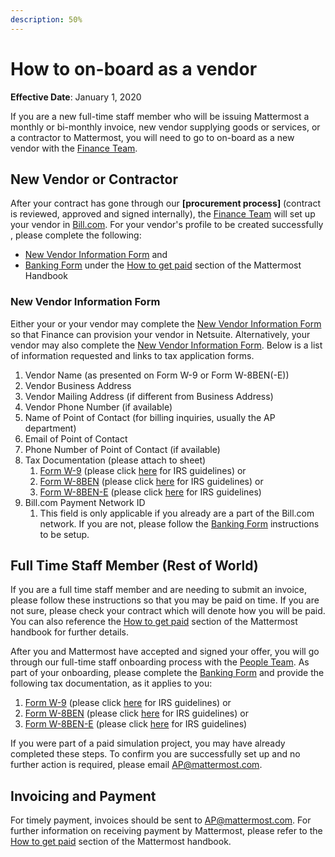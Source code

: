 ```yaml
---
description: 50%
---
```


# How to on-board as a vendor

**Effective Date**: January 1, 2020

If you are a new full-time staff member who will be issuing Mattermost a monthly or bi-monthly invoice, new vendor supplying goods or services, or a contractor to Mattermost, you will need to go to on-board as a new vendor with the [Finance Team](https://community.mattermost.com/private-core/channels/expenses). 

## New Vendor or Contractor

After your contract has gone through our **\[procurement process\]** \(contract is reviewed, approved and signed internally\), the [Finance Team](https://community.mattermost.com/private-core/channels/expenses) will set up your vendor in [Bill.com](https://handbook.mattermost.com/company/how-to-guides-for-staff/how-to-get-paid#payments-made-by-mattermost). For your vendor's profile to be created successfully , please complete the following:

* [New Vendor Information Form](https://forms.gle/D27fwJPMXvftVyAEA) and
* [Banking Form](https://handbook.mattermost.com/company/how-to-guides-for-staff/how-to-get-paid#banking-form) under the [How to get paid](https://handbook.mattermost.com/company/how-to-guides-for-staff/how-to-get-paid#payments-made-by-mattermost) section of the Mattermost Handbook

### New Vendor Information Form

Either your or your vendor may complete the [New Vendor Information Form](https://forms.gle/D27fwJPMXvftVyAEA) so that Finance can provision your vendor in Netsuite. Alternatively, your vendor may also complete the [New Vendor Information Form](https://forms.gle/D27fwJPMXvftVyAEA). Below is a list of information requested and links to tax application forms. 

1. Vendor Name \(as presented on Form W-9 or Form W-8BEN\(-E\)\)
2. Vendor Business Address
3. Vendor Mailing Address \(if different from Business Address\)
4. Vendor Phone Number \(if available\)
5. Name of Point of Contact \(for billing inquiries, usually the AP department\)
6. Email of Point of Contact
7. Phone Number of Point of Contact \(if available\)
8. Tax Documentation \(please attach to sheet\)
   1. [Form W-9](https://www.irs.gov/pub/irs-pdf/fw9.pdf) \(please click [here](https://www.irs.gov/pub/irs-pdf/iw9.pdf) for IRS guidelines\) or
   2. [Form W-8BEN](https://www.irs.gov/pub/irs-pdf/fw8ben.pdf) \(please click [here](https://www.irs.gov/pub/irs-pdf/iw8ben.pdf) for IRS guidelines\) or
   3. [Form W-8BEN-E](https://www.irs.gov/pub/irs-pdf/fw8bene.pdf) \(please click [here](https://www.irs.gov/pub/irs-pdf/iw8bene.pdf) for IRS guidelines\)
9. Bill.com Payment Network ID
   1. This field is only applicable if you already are a part of the Bill.com network. If you are not, please follow the [Banking Form](https://handbook.mattermost.com/company/how-to-guides-for-staff/how-to-get-paid#banking-form) instructions to be setup.

## Full Time Staff Member \(Rest of World\)

If you are a full time staff member and are needing to submit an invoice, please follow these instructions so that you may be paid on time. If you are not sure, please check your contract which will denote how you will be paid. You can also reference the [How to get paid](https://handbook.mattermost.com/company/how-to-guides-for-staff/how-to-get-paid) section of the Mattermost handbook for further details. 

After you and Mattermost have accepted and signed your offer, you will go through our full-time staff onboarding process with the [People Team](https://community.mattermost.com/private-core/channels/ask-people-team). As part of your onboarding, please complete the [Banking Form](https://handbook.mattermost.com/company/how-to-guides-for-staff/how-to-get-paid#banking-form) and provide the following tax documentation, as it applies to you:

1. [Form W-9](https://www.irs.gov/pub/irs-pdf/fw9.pdf) \(please click [here](https://www.irs.gov/pub/irs-pdf/iw9.pdf) for IRS guidelines\) or
2. [Form W-8BEN](https://www.irs.gov/pub/irs-pdf/fw8ben.pdf) \(please click [here](https://www.irs.gov/pub/irs-pdf/iw8ben.pdf) for IRS guidelines\) or
3. [Form W-8BEN-E](https://www.irs.gov/pub/irs-pdf/fw8bene.pdf) \(please click [here](https://www.irs.gov/pub/irs-pdf/iw8bene.pdf) for IRS guidelines\)

If you were part of a paid simulation project, you may have already completed these steps. To confirm you are successfully set up and no further action is required, please email [AP@mattermost.com](mailto:AP@mattermost.com).

## Invoicing and Payment

For timely payment, invoices should be sent to [AP@mattermost.com](mailto:AP@mattermost.com). For further information on receiving payment by Mattermost, please refer to the [How to get paid](https://handbook.mattermost.com/company/how-to-guides-for-staff/how-to-get-paid) section of the Mattermost handbook.

